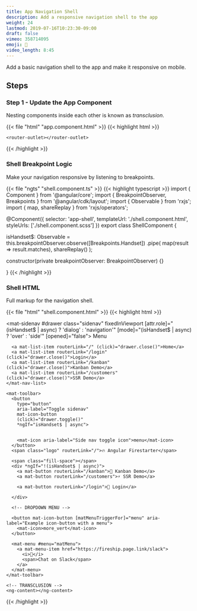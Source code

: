 ```yaml
---
title: App Navigation Shell
description: Add a responsive navigation shell to the app
weight: 24
lastmod: 2019-07-16T10:23:30-09:00
draft: false
vimeo: 358714095
emoji: 🐚
video_length: 8:45
---
```


Add a basic navigation shell to the app and make it responsive on mobile.

## Steps

### Step 1 - Update the App Component

Nesting components inside each other is known as *transclusion*. 

{{< file "html" "app.component.html" >}}
{{< highlight html >}}
<app-shell>

    <router-outlet></router-outlet>
    
</app-shell>
{{< /highlight >}}

### Shell Breakpoint Logic

Make your navigation responsive by listening to breakpoints.

{{< file "ngts" "shell.component.ts" >}}
{{< highlight typescript >}}
import { Component } from '@angular/core';
import { BreakpointObserver, Breakpoints } from '@angular/cdk/layout';
import { Observable } from 'rxjs';
import { map, shareReplay } from 'rxjs/operators';

@Component({
  selector: 'app-shell',
  templateUrl: './shell.component.html',
  styleUrls: ['./shell.component.scss']
})
export class ShellComponent {

  isHandset$: Observable<boolean> = this.breakpointObserver.observe([Breakpoints.Handset])
    .pipe(
      map(result => result.matches),
      shareReplay()
    );

  constructor(private breakpointObserver: BreakpointObserver) {}

}
{{< /highlight >}}

### Shell HTML

Full markup for the navigation shell. 

{{< file "html" "shell.component.html" >}}
{{< highlight html >}}
<mat-sidenav-container class="sidenav-container">

  <!-- SIDENAV -->

  <mat-sidenav #drawer class="sidenav" fixedInViewport
      [attr.role]="(isHandset$ | async) ? 'dialog' : 'navigation'"
      [mode]="(isHandset$ | async) ? 'over' : 'side'"
      [opened]="false">
    <mat-toolbar>Menu</mat-toolbar>
    <mat-nav-list>
     
      <a mat-list-item routerLink="/" (click)="drawer.close()">Home</a>
      <a mat-list-item routerLink="/login" (click)="drawer.close()">Login</a>
      <a mat-list-item routerLink="/kanban" (click)="drawer.close()">Kanban Demo</a>
      <a mat-list-item routerLink="/customers" (click)="drawer.close()">SSR Demo</a>
    </mat-nav-list>
  </mat-sidenav>
  <mat-sidenav-content>

  <!-- TOP TOOLBAR-->

    <mat-toolbar>
      <button 
        type="button"
        aria-label="Toggle sidenav"
        mat-icon-button
        (click)="drawer.toggle()"
        *ngIf="isHandset$ | async">


        <mat-icon aria-label="Side nav toggle icon">menu</mat-icon>
      </button>
      <span class="logo" routerLink="/">🔥 Angular Firestarter</span>

      <span class="fill-space"></span>
      <div *ngIf="!(isHandset$ | async)">
        <a mat-button routerLink="/kanban">🍱 Kanban Demo</a>
        <a mat-button routerLink="/customers">⚡ SSR Demo</a>

        <a mat-button routerLink="/login">🔑 Login</a>

      </div>

      <!-- DROPDOWN MENU -->

      <button mat-icon-button [matMenuTriggerFor]="menu" aria-label="Example icon-button with a menu">
        <mat-icon>more_vert</mat-icon>
      </button>
      
      <mat-menu #menu="matMenu">
        <a mat-menu-item href="https://fireship.page.link/slack">
          <i>💬</i>
          <span>Chat on Slack</span>
        </a>
      </mat-menu>
    </mat-toolbar>

    <!-- TRANSCLUSION -->
    <ng-content></ng-content>

  </mat-sidenav-content>
</mat-sidenav-container>
{{< /highlight >}}
